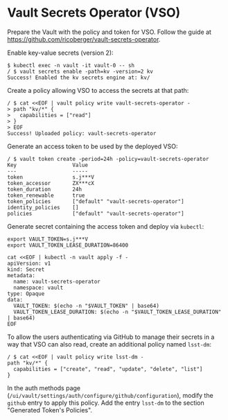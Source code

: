 Vault Secrets Operator (VSO)
============================

Prepare the Vault with the policy and token for VSO. Follow the guide at https://github.com/ricoberger/vault-secrets-operator.

Enable key-value secrets (version 2):
```
$ kubectl exec -n vault -it vault-0 -- sh
/ $ vault secrets enable -path=kv -version=2 kv
Success! Enabled the kv secrets engine at: kv/
```

Create a policy allowing VSO to access the secrets at that path:
```
/ $ cat <<EOF | vault policy write vault-secrets-operator -
> path "kv/*" {
>   capabilities = ["read"]
> }
> EOF
Success! Uploaded policy: vault-secrets-operator
```

Generate an access token to be used by the deployed VSO:
```
/ $ vault token create -period=24h -policy=vault-secrets-operator
Key                  Value
---                  -----
token                s.j***V
token_accessor       ZX***cX
token_duration       24h
token_renewable      true
token_policies       ["default" "vault-secrets-operator"]
identity_policies    []
policies             ["default" "vault-secrets-operator"]
```

Generate secret containing the access token and deploy via `kubectl`:
```
export VAULT_TOKEN=s.j***V
export VAULT_TOKEN_LEASE_DURATION=86400

cat <<EOF | kubectl -n vault apply -f -
apiVersion: v1
kind: Secret
metadata:
  name: vault-secrets-operator
  namespace: vault
type: Opaque
data:
  VAULT_TOKEN: $(echo -n "$VAULT_TOKEN" | base64)
  VAULT_TOKEN_LEASE_DURATION: $(echo -n "$VAULT_TOKEN_LEASE_DURATION" | base64)
EOF
```

To allow the users authenticating via GitHub to manage their secrets in a way that VSO can also read, create an additional policy named `lsst-dm`:

```
/ $ cat <<EOF | vault policy write lsst-dm -
path "kv/*" {
  capabilities = ["create", "read", "update", "delete", "list"]
}
```

In the auth methods page (`/ui/vault/settings/auth/configure/github/configuration`), modify the `github` entry to apply this policy. Add the entry `lsst-dm` to the section "Generated Token's Policies".

